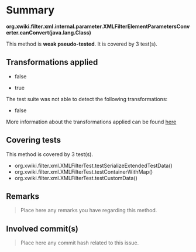 # Summary
**org.xwiki.filter.xml.internal.parameter.XMLFilterElementParametersConverter.canConvert(java.lang.Class)**

This method is **weak pseudo-tested**.
It is covered by 3 test(s). 


## Transformations applied

- false

- true


The test suite was not able to detect the following transformations:
 * false 


More information about the transformations applied can be found [here](https://github.com/STAMP-project/pitest-descartes)

## Covering tests
This method is covered by 3 test(s).
* org.xwiki.filter.xml.XMLFilterTest.testSerializeExtendedTestData()
* org.xwiki.filter.xml.XMLFilterTest.testContainerWithMap()
* org.xwiki.filter.xml.XMLFilterTest.testCustomData()


## Remarks
> Place here any remarks you have regarding this method.

## Involved commit(s)

> Place here any commit hash related to this issue.
